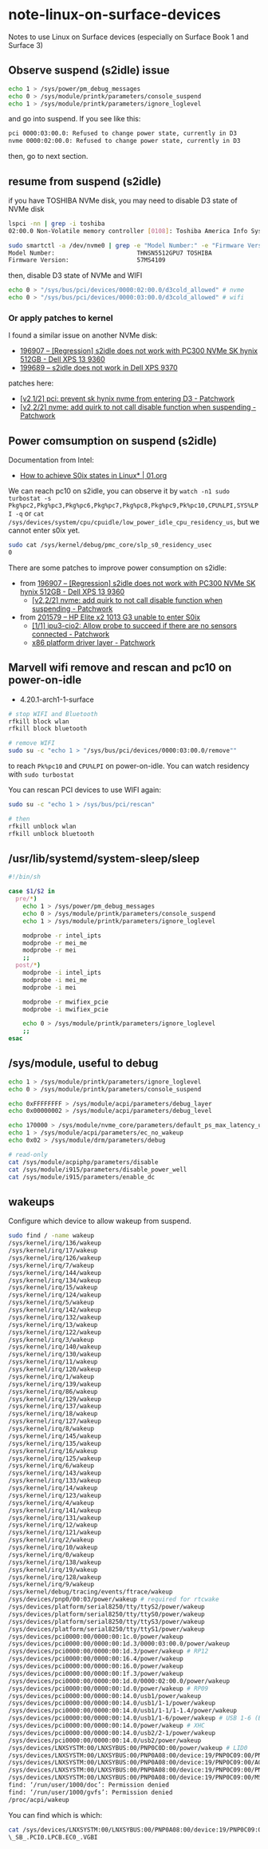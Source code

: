 # note-linux-on-surface-devices
Notes to use Linux on Surface devices (especially on Surface Book 1 and Surface 3)

## Observe suspend (s2idle) issue

```bash
echo 1 > /sys/power/pm_debug_messages
echo 0 > /sys/module/printk/parameters/console_suspend
echo 1 > /sys/module/printk/parameters/ignore_loglevel
```

and go into suspend. If you see like this:

```bash
pci 0000:03:00.0: Refused to change power state, currently in D3
nvme 0000:02:00.0: Refused to change power state, currently in D3
```

then, go to next section.

## resume from suspend (s2idle)

if you have TOSHIBA NVMe disk, you may need to disable D3 state of NVMe disk

```bash
lspci -nn | grep -i toshiba
02:00.0 Non-Volatile memory controller [0108]: Toshiba America Info Systems NVMe Controller [1179:010f] (rev 01)

sudo smartctl -a /dev/nvme0 | grep -e "Model Number:" -e "Firmware Version:"
Model Number:                       THNSN5512GPU7 TOSHIBA
Firmware Version:                   57MS4109
```

then, disable D3 state of NVMe and WIFI

```bash
echo 0 > "/sys/bus/pci/devices/0000:02:00.0/d3cold_allowed" # nvme
echo 0 > "/sys/bus/pci/devices/0000:03:00.0/d3cold_allowed" # wifi
```

### Or apply patches to kernel

I found a similar issue on another NVMe disk:
- [196907 – [Regression] s2idle does not work with PC300 NVMe SK hynix 512GB - Dell XPS 13 9360](https://bugzilla.kernel.org/show_bug.cgi?id=196907)
- [199689 – s2idle does not work in Dell XPS 9370](https://bugzilla.kernel.org/show_bug.cgi?id=199689)

patches here:

- [[v2,1/2] pci: prevent sk hynix nvme from entering D3 - Patchwork](https://lore.kernel.org/patchwork/patch/1007283/)
- [[v2,2/2] nvme: add quirk to not call disable function when suspending - Patchwork](https://lore.kernel.org/patchwork/patch/1007284/)

## Power comsumption on suspend (s2idle)

Documentation from Intel:
- [How to achieve S0ix states in Linux* | 01.org](https://01.org/blogs/qwang59/2018/how-achieve-s0ix-states-linux)

We can reach pc10 on s2idle, you can observe it by `watch -n1 sudo turbostat -s Pkg%pc2,Pkg%pc3,Pkg%pc6,Pkg%pc7,Pkg%pc8,Pkg%pc9,Pk%pc10,CPU%LPI,SYS%LPI -q` or `cat /sys/devices/system/cpu/cpuidle/low_power_idle_cpu_residency_us`, but we cannot enter s0ix yet.

```bash
sudo cat /sys/kernel/debug/pmc_core/slp_s0_residency_usec
0
```

There are some patches to improve power consumption on s2idle:
- from [196907 – [Regression] s2idle does not work with PC300 NVMe SK hynix 512GB - Dell XPS 13 9360](https://bugzilla.kernel.org/show_bug.cgi?id=196907)
	- [[v2,2/2] nvme: add quirk to not call disable function when suspending - Patchwork](https://lore.kernel.org/patchwork/patch/1007284/)
- from [201579 – HP Elite x2 1013 G3 unable to enter S0ix](https://bugzilla.kernel.org/show_bug.cgi?id=201579)
	- [[1/1] ipu3-cio2: Allow probe to succeed if there are no sensors connected - Patchwork](https://patchwork.kernel.org/patch/10714257/)
	- [x86 platform driver layer - Patchwork](https://patchwork.kernel.org/project/platform-driver-x86/list/?series=74547)

## Marvell wifi remove and rescan and pc10 on power-on-idle

- 4.20.1-arch1-1-surface

```bash
# stop WIFI and Bluetooth
rfkill block wlan
rfkill block bluetooth

# remove WIFI
sudo su -c "echo 1 > "/sys/bus/pci/devices/0000:03:00.0/remove""
```

to reach `Pk%pc10` and `CPU%LPI` on power-on-idle. You can watch residency with `sudo turbostat`

You can rescan PCI devices to use WIFI again:
```bash
sudo su -c "echo 1 > /sys/bus/pci/rescan"

# then
rfkill unblock wlan
rfkill unblock bluetooth
```

## /usr/lib/systemd/system-sleep/sleep

```bash
#!/bin/sh

case $1/$2 in
  pre/*)
    echo 1 > /sys/power/pm_debug_messages
    echo 0 > /sys/module/printk/parameters/console_suspend
    echo 1 > /sys/module/printk/parameters/ignore_loglevel

    modprobe -r intel_ipts
    modprobe -r mei_me
    modprobe -r mei
    ;;
  post/*)
    modprobe -i intel_ipts
    modprobe -i mei_me
    modprobe -i mei

    modprobe -r mwifiex_pcie
    modprobe -i mwifiex_pcie

    echo 0 > /sys/module/printk/parameters/ignore_loglevel
    ;;
esac
```

## /sys/module, useful to debug

```bash
echo 1 > /sys/module/printk/parameters/ignore_loglevel
echo 0 > /sys/module/printk/parameters/console_suspend

echo 0xFFFFFFFF > /sys/module/acpi/parameters/debug_layer
echo 0x00000002 > /sys/module/acpi/parameters/debug_level

echo 170000 > /sys/module/nvme_core/parameters/default_ps_max_latency_us
echo 1 > /sys/module/acpi/parameters/ec_no_wakeup
echo 0x02 > /sys/module/drm/parameters/debug

# read-only
cat /sys/module/acpiphp/parameters/disable
cat /sys/module/i915/parameters/disable_power_well
cat /sys/module/i915/parameters/enable_dc
```

## wakeups

Configure which device to allow wakeup from suspend.

```bash
sudo find / -name wakeup
/sys/kernel/irq/136/wakeup
/sys/kernel/irq/17/wakeup
/sys/kernel/irq/126/wakeup
/sys/kernel/irq/7/wakeup
/sys/kernel/irq/144/wakeup
/sys/kernel/irq/134/wakeup
/sys/kernel/irq/15/wakeup
/sys/kernel/irq/124/wakeup
/sys/kernel/irq/5/wakeup
/sys/kernel/irq/142/wakeup
/sys/kernel/irq/132/wakeup
/sys/kernel/irq/13/wakeup
/sys/kernel/irq/122/wakeup
/sys/kernel/irq/3/wakeup
/sys/kernel/irq/140/wakeup
/sys/kernel/irq/130/wakeup
/sys/kernel/irq/11/wakeup
/sys/kernel/irq/120/wakeup
/sys/kernel/irq/1/wakeup
/sys/kernel/irq/139/wakeup
/sys/kernel/irq/86/wakeup
/sys/kernel/irq/129/wakeup
/sys/kernel/irq/137/wakeup
/sys/kernel/irq/18/wakeup
/sys/kernel/irq/127/wakeup
/sys/kernel/irq/8/wakeup
/sys/kernel/irq/145/wakeup
/sys/kernel/irq/135/wakeup
/sys/kernel/irq/16/wakeup
/sys/kernel/irq/125/wakeup
/sys/kernel/irq/6/wakeup
/sys/kernel/irq/143/wakeup
/sys/kernel/irq/133/wakeup
/sys/kernel/irq/14/wakeup
/sys/kernel/irq/123/wakeup
/sys/kernel/irq/4/wakeup
/sys/kernel/irq/141/wakeup
/sys/kernel/irq/131/wakeup
/sys/kernel/irq/12/wakeup
/sys/kernel/irq/121/wakeup
/sys/kernel/irq/2/wakeup
/sys/kernel/irq/10/wakeup
/sys/kernel/irq/0/wakeup
/sys/kernel/irq/138/wakeup
/sys/kernel/irq/19/wakeup
/sys/kernel/irq/128/wakeup
/sys/kernel/irq/9/wakeup
/sys/kernel/debug/tracing/events/ftrace/wakeup
/sys/devices/pnp0/00:03/power/wakeup # required for rtcwake
/sys/devices/platform/serial8250/tty/ttyS2/power/wakeup
/sys/devices/platform/serial8250/tty/ttyS0/power/wakeup
/sys/devices/platform/serial8250/tty/ttyS3/power/wakeup
/sys/devices/platform/serial8250/tty/ttyS1/power/wakeup
/sys/devices/pci0000:00/0000:00:1c.0/power/wakeup
/sys/devices/pci0000:00/0000:00:1d.3/0000:03:00.0/power/wakeup
/sys/devices/pci0000:00/0000:00:1d.3/power/wakeup # RP12
/sys/devices/pci0000:00/0000:00:16.4/power/wakeup
/sys/devices/pci0000:00/0000:00:16.0/power/wakeup
/sys/devices/pci0000:00/0000:00:1f.3/power/wakeup
/sys/devices/pci0000:00/0000:00:1d.0/0000:02:00.0/power/wakeup
/sys/devices/pci0000:00/0000:00:1d.0/power/wakeup # RP09
/sys/devices/pci0000:00/0000:00:14.0/usb1/power/wakeup
/sys/devices/pci0000:00/0000:00:14.0/usb1/1-1/power/wakeup
/sys/devices/pci0000:00/0000:00:14.0/usb1/1-1/1-1.4/power/wakeup
/sys/devices/pci0000:00/0000:00:14.0/usb1/1-6/power/wakeup # USB 1-6 (Bluetooth and Wireless LAN Composite Device)
/sys/devices/pci0000:00/0000:00:14.0/power/wakeup # XHC
/sys/devices/pci0000:00/0000:00:14.0/usb2/2-1/power/wakeup
/sys/devices/pci0000:00/0000:00:14.0/usb2/power/wakeup
/sys/devices/LNXSYSTM:00/LNXSYBUS:00/PNP0C0D:00/power/wakeup # LID0
/sys/devices/LNXSYSTM:00/LNXSYBUS:00/PNP0A08:00/device:19/PNP0C09:00/PNP0C0A:00/power/wakeup # BAT1
/sys/devices/LNXSYSTM:00/LNXSYBUS:00/PNP0A08:00/device:19/PNP0C09:00/ACPI0003:00/power_supply/ADP1/power/wakeup # ADP1
/sys/devices/LNXSYSTM:00/LNXSYBUS:00/PNP0A08:00/device:19/PNP0C09:00/PNP0C0A:01/power/wakeup # BAT2
/sys/devices/LNXSYSTM:00/LNXSYBUS:00/PNP0A08:00/device:19/PNP0C09:00/MSHW0040:00/power/wakeup # Power button
find: ‘/run/user/1000/doc’: Permission denied
find: ‘/run/user/1000/gvfs’: Permission denied
/proc/acpi/wakeup
```

You can find which is which:

```bash
cat /sys/devices/LNXSYSTM:00/LNXSYBUS:00/PNP0A08:00/device:19/PNP0C09:00/MSHW0040:00/path
\_SB_.PCI0.LPCB.EC0_.VGBI
```
